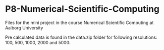 # P8-Numerical-Scientific-Computing
Files for the mini project in the course Numerical Scientific Computing at Aalborg University

Pre calculated data is found in the data.zip folder for following resolutions: 100, 500, 1000, 2000 and 5000. 
